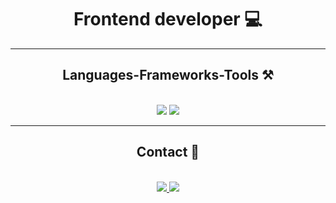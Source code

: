 <h1 align="center">Frontend developer 💻</h1>

 <hr/>
 
<h2 align="center">Languages-Frameworks-Tools ⚒️</h2>
<br/>
<div align="center">
    <img src="https://skillicons.dev/icons?i=next,react,tailwind,bootstrap,html,css,javascript" />
    <img src="https://skillicons.dev/icons?i=nodejs,typescript,firebase,c,mysql,git,github" /><br>
</div>

<hr/>

<h2 align="center">Contact 🔗</h2>
<br/>
<div align="center"> 
  <a href="mailto:mouad.elmaslouhi.24@gmail.com">
    <img src="https://img.shields.io/badge/Gmail-333333?style=for-the-badge&logo=gmail&logoColor=red" />
  </a>
  <a href="https://linkedin.com/in/mouad-el-maslouhi-438038295" target="_blank">
    <img src="https://img.shields.io/badge/LinkedIn-0077B5?style=for-the-badge&logo=linkedin&logoColor=white" target="_blank" />
  </a>

</div>

